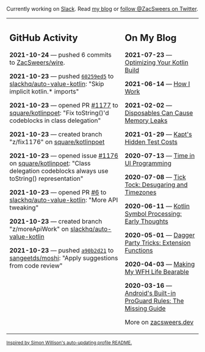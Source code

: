 Currently working on [Slack](https://slack.com/). Read [my blog](https://zacsweers.dev/) or [follow @ZacSweers on Twitter](https://twitter.com/ZacSweers).

<table><tr><td valign="top" width="60%">

## GitHub Activity
<!-- githubActivity starts -->
**2021-10-24** — pushed 6 commits to [ZacSweers/wire](https://api.github.com/repos/ZacSweers/wire).

**2021-10-23** — pushed [`60259ed5`](https://github.com/slackhq/auto-value-kotlin/commit/60259ed54fed31ba492e1169bc7e92d300696a7e) to [slackhq/auto-value-kotlin](https://api.github.com/repos/slackhq/auto-value-kotlin): "Skip implicit kotlin.* imports"

**2021-10-23** — opened PR [#1177](https://api.github.com/repos/square/kotlinpoet/pulls/1177) to [square/kotlinpoet](https://api.github.com/repos/square/kotlinpoet): "Fix toString()'d codeblocks in class delegation"

**2021-10-23** — created branch "z/fix1176" on [square/kotlinpoet](https://api.github.com/repos/square/kotlinpoet)

**2021-10-23** — opened issue [#1176](https://api.github.com/repos/square/kotlinpoet/issues/1176) on [square/kotlinpoet](https://api.github.com/repos/square/kotlinpoet): "Class delegation codeblocks always use toString() representation"

**2021-10-23** — opened PR [#6](https://api.github.com/repos/slackhq/auto-value-kotlin/pulls/6) to [slackhq/auto-value-kotlin](https://api.github.com/repos/slackhq/auto-value-kotlin): "More API tweaking"

**2021-10-23** — created branch "z/moreApiWork" on [slackhq/auto-value-kotlin](https://api.github.com/repos/slackhq/auto-value-kotlin)

**2021-10-23** — pushed [`a90b2d21`](https://github.com/sangeetds/moshi/commit/a90b2d2105aab7479008d022646a4f3681020d87) to [sangeetds/moshi](https://api.github.com/repos/sangeetds/moshi): "Apply suggestions from code review"
<!-- githubActivity ends -->
</td><td valign="top" width="40%">

## On My Blog
<!-- blog starts -->
**2021-07-23** — [Optimizing Your Kotlin Build](https://www.zacsweers.dev/optimizing-your-kotlin-build/)

**2021-06-14** — [How I Work](https://www.zacsweers.dev/how-i-work/)

**2021-02-02** — [Disposables Can Cause Memory Leaks](https://www.zacsweers.dev/disposables-can-cause-memory-leaks/)

**2021-01-29** — [Kapt's Hidden Test Costs](https://www.zacsweers.dev/kapts-hidden-test-costs/)

**2020-07-13** — [Time in UI Programming](https://www.zacsweers.dev/time-in-ui/)

**2020-07-08** — [Tick Tock: Desugaring and Timezones](https://www.zacsweers.dev/ticktock-desugaring-timezones/)

**2020-06-11** — [Kotlin Symbol Processing: Early Thoughts](https://www.zacsweers.dev/kotlin-symbol-processor-early-thoughts/)

**2020-05-01** — [Dagger Party Tricks: Extension Functions](https://www.zacsweers.dev/dagger-party-tricks-extension-functions/)

**2020-04-03** — [Making My WFH Life Bearable](https://www.zacsweers.dev/making-wfh-life-bearable/)

**2020-03-16** — [Android's Built-in ProGuard Rules: The Missing Guide](https://www.zacsweers.dev/android-proguard-rules/)
<!-- blog ends -->
More on [zacsweers.dev](https://zacsweers.dev/)
</td></tr></table>

<sub><a href="https://simonwillison.net/2020/Jul/10/self-updating-profile-readme/">Inspired by Simon Willison's auto-updating profile README.</a></sub>
